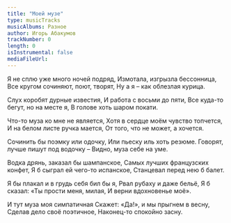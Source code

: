 ```yaml
---
title: "Моей музе"
type: musicTracks
musicAlbums: Разное
author: Игорь Абакумов
trackNumber: 0
length: 0
isInstrumental: false
mediaFileUrl: 
---
```


Я не сплю уже много ночей подряд,
Измотала, изгрызла бессонница,
Все кругом сочиняют, поют, творят,
Ну а я – как облезлая курица.

Слух коробят дурные известия,
И работа с восьми до пяти, 
Все куда-то бегут, но на месте я,
В голове хоть шаром покати.

Что-то муза ко мне не является,
Хотя в сердце моём чувство топчется,
И на белом листе ручка мается,
От того, что не может, а хочется.

Сочинить бы поэмку или одочку,
Или пьеску иль хоть резюме.
Говорят, лучше пишут под водочку – 
Видно, муза себе на уме.

Водка дрянь, заказал бы шампанское,
Самых лучших французских конфет,
Я б сыграл ей чего-то испанское,
Станцевал перед нею б балет.

Я бы плакал и в грудь себя бил бы я,
Рвал рубаху и даже бельё,
Я б сказал: «Ты прости меня, милая,
И верни вдохновенье моё».

И тут муза моя симпатичная
Скажет: «Да!», и мы прыгнем в весну,
Сделав дело своё поэтичное,
Наконец-то спокойно засну.

